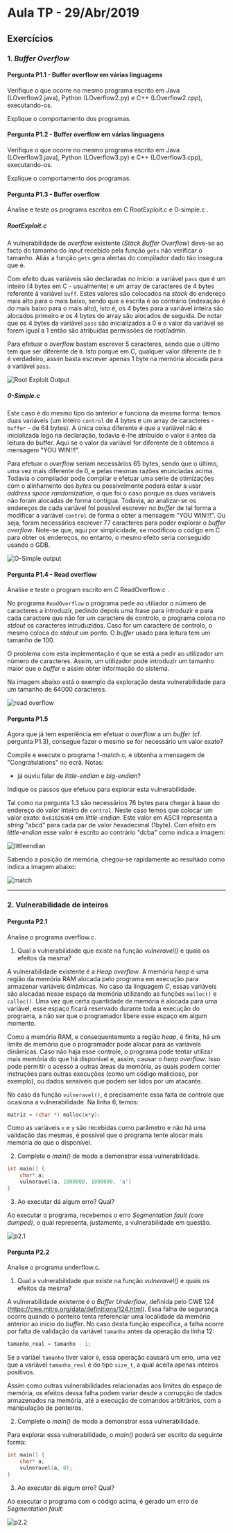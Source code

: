 # Aula TP - 29/Abr/2019

## Exercícios

### 1\. _Buffer Overflow_


#### Pergunta P1.1 - Buffer overflow em várias linguagens

Verifique o que ocorre no mesmo programa escrito em Java (LOverflow2.java), Python (LOverflow2.py) e C++ (LOverflow2.cpp), executando-os.

Explique o comportamento dos programas.


#### Pergunta P1.2 - Buffer overflow em várias linguagens

Verifique o que ocorre no mesmo programa escrito em Java (LOverflow3.java), Python (LOverflow3.py) e C++ (LOverflow3.cpp), executando-os.

Explique o comportamento dos programas.


#### Pergunta P1.3 - Buffer overflow

Analise e teste os programs escritos em C RootExploit.c e 0-simple.c .

##### RootExploit.c

A vulnerabilidade de _overflow_ existente (_Stack Buffer Overflow_) deve-se ao facto do tamanho do _input_ recebido pela função `gets` não verificar o tamanho. Aliás a função `gets` gera alertas do compilador dado tão insegura que é.

Com efeito duas variáveis são declaradas no início: a variável `pass` que é um inteiro (4 bytes em C - usualmente) e um array de caracteres de 4 bytes referente à variável `buff`. Estes valores são colocados na _stack_ do endereço mais alto para o mais baixo, sendo que a escrita é ao contrário (indexação é do mais baixo para o mais alto), isto é, os 4 bytes para a variável inteira são alocados primeiro e os 4 bytes do array são alocados de seguida. De notar que os 4 bytes da variável `pass` são inicializados a 0 e o valor da variável se forem igual a 1 então são atribuídas permissões de root/admin.

Para efetuar o _overflow_ bastam escrever 5 caracteres, sendo que o último tem que ser diferente de `0`. Isto porque em C, qualquer valor diferente de `0` é verdadeiro, assim basta escrever apenas 1 byte na memória alocada para a variável `pass`.



![Root Exploit _Output_](RootExploit.png)





##### 0-Simple.c

Este caso é do mesmo tipo do anterior e funciona da mesma forma: temos duas variáveis (um inteiro `control` de 4 bytes e um array de caracteres - `buffer` - de 64 bytes). A única coisa diferente é que a variável não é inicializada logo na declaração, todavia é-lhe atribuido o valor `0` antes da leitura do buffer. Aqui se o valor da variável for diferente de `0` obtemos a mensagem  "YOU WIN!!!".



Para efetuar o _overflow_ seriam necessários 65 bytes, sendo que o último, uma vez mais diferente de 0, e pelas mesmas razões enunciadas acima. Todavia o compilador pode compilar e efetuar uma série de otimizações com o alinhamento dos _bytes_ ou possívelmente poderá estar a usar _address space randomization_, o que foi o caso porque as duas variáveis não foram alocadas de forma contígua. Todavia, ao analizar-se os endereços de cada variável foi possivel escrever no _buffer_ de tal forma a modificar a variável `control` de forma a obter a mensagem "YOU WIN!!!". Ou seja, foram necessários escrever 77 caracteres para poder explorar o _buffer overflow_. Note-se que, aqui por simplicidade, se modificou o código em C para obter os endereços, no entanto, o mesmo efeito seria conseguido usando o GDB.



![O-Simple _output_](0-simple.png)




#### Pergunta P1.4 - Read overflow

Analise e teste o program escrito em C ReadOverflow.c .

No programa `ReadOverflow` o programa pede ao utiliador o número de caracteres a introduzir, pedindo depois uma frase para introduzir e para cada caractere que não for um caractere de controlo, o programa coloca no _stdout_ os caracteres intruduzidos. Caso for um caractere de controlo, o mesmo coloca do _stdout_ um ponto. O _buffer_ usado para leitura tem um tamanho de 100.

O problema com esta implementação é que se está a pedir ao utilizador um número de caracteres. Assim, um utilizador pode introduzir um tamanho maior que o _buffer_ e assim obter informação do sistema. 

Na imagem abaixo está o exemplo da exploração desta vulnerabilidade para um tamanho de 64000 caracteres.

![read overflow](readoverflow.png)


#### Pergunta P1.5

Agora que já tem experiência em efetuar o _overflow_ a um _buffer_ (cf. pergunta P1.3), consegue fazer o mesmo se for necessário um valor exato?

Compile e execute o programa 1-match.c, e obtenha a mensagem de "Congratulations" no ecrã. Notas:
  + já ouviu falar de _little-endian_ e _big-endian_?

Indique os passos que efetuou para explorar esta vulnerabilidade.



Tal como na pergunta 1.3 são necessários 76 bytes para chegar à base do endereço do valor inteiro de `control`. Neste caso temos que colocar um valor exato: `0x61626364` em _little-endian_. Este valor em ASCII representa a _string_ "abcd" para cada par de valor hexadecimal (1byte). Com efeito em _little-endian_ esse valor é escrito ao contrário "dcba" como indica a imagem:

![littleendian](Little-Endian.svg)



Sabendo a posição de memória, chegou-se rapidamente ao resultado como indica a imagem abaixo:

![match](match.png)



---

### 2\. Vulnerabilidade de inteiros


#### Pergunta P2.1

Analise o programa overflow.c.

1. Qual a vulnerabilidade que existe na função *vulneravel()* e quais os efeitos da mesma?

A vulnerabilidade existente é a *Heap overflow*. A memória *heap* é uma região da memória RAM alocada pelo programa em execução para armazenar variáveis dinâmicas. No caso da linguagem *C*, essas variáveis são alocadas nesse espaço da memória utilizando as funções `malloc()` e `calloc()`. Uma vez que certa quantidade de memória é alocada para uma variável, esse espaço ficará reservado durante toda a execução do programa, a não ser que o programador libere esse espaço em algum momento.

Como a memória RAM, e consequentemente a região *heap*, é finita, há um limite de memória que o programador pode alocar para as variáveis dinâmicas. Caso não haja esse controle, o programa pode tentar utilizar mais memória do que há disponível e, assim, causar o *heap overflow*. Isso pode permitir o acesso a outras áreas da memória, as quais podem conter instruções para outras execuções (como um código malicioso, por exemplo), ou dados sensíveis que podem ser lidos por um atacante.

No caso da função `vulneravel()`, é precisamente essa falta de controle que ocasiona a vulnerabilidade. Na linha 6, temos:

```c
matriz = (char *) malloc(x*y);
```

Como as variáveis `x` e `y` são recebidas como parâmetro e não há uma validação das mesmas, é possível que o programa tente alocar mais memória do que o disponível.

2. Complete o *main()* de modo a demonstrar essa vulnerabilidade.

```c
int main() {
    char* a;
    vulneravel(a, 1000000, 1000000, 'a')
}
```

3. Ao executar dá algum erro? Qual?

Ao executar o programa, recebemos o erro *Segmentation fault (core dumped)*, o qual representa, justamente, a vulnerabilidade em questão.

![p2.1](p2.1.png)

#### Pergunta P2.2

Analise o programa underflow.c.

1. Qual a vulnerabilidade que existe na função *vulneravel()* e quais os efeitos da mesma?

A vulnerabilidade existente é o *Buffer Underflow*, definida pelo CWE 124 (<https://cwe.mitre.org/data/definitions/124.html>). Essa falha de segurança ocorre quando o ponteiro tenta referenciar uma localidade da memória anterior ao início do *buffer*. No caso desta função específica, a falha ocorre por falta de validação da variável `tamanho` antes da operação da linha 12:

```c
tamanho_real = tamanho - 1;
```

Se a variáel `tamanho` tiver valor `0`, essa operação causará um erro, uma vez que a variável `tamanho_real` é do tipo `size_t`, a qual aceita apenas inteiros positivos.

Assim como outras vulnerabilidades relacionadas aos limites do espaço de memória, os efeitos dessa falha podem variar desde a corrupção de dados armazenados na memória, até a execução de comandos arbitrários, com a manipulação de ponteiros.

2. Complete o *main()* de modo a demonstrar essa vulnerabilidade.

Para explorar essa vulnerabilidade, o *main()* poderá ser escrito da seguinte forma:

```c
int main() {
	char* a;
    vulneravel(a, 0);
}
```



3. Ao executar dá algum erro? Qual?

Ao executar o programa com o código acima, é gerado um erro de *Segmentation fault*:

![p2.2](p2.2.png)

